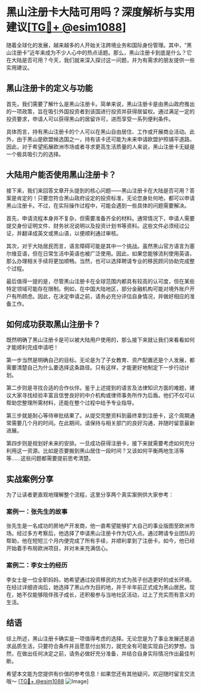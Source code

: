 # 黑山注册卡大陆可用吗？深度解析与实用建议[[TG💪+ @esim1088](https://t.me/s/esim1088)]

随着全球化的发展，越来越多的人开始关注跨境业务和国际身份管理。其中，“黑山注册卡”近年来成为不少人心中的热点话题。那么，黑山注册卡到底是什么？它在大陆是否可用？今天，我们就来深入探讨这一问题，并为有需求的朋友提供一些实用建议。

## 黑山注册卡的定义与功能

首先，我们需要了解什么是黑山注册卡。简单来说，黑山注册卡是由黑山政府推出的一项政策，旨在吸引外国投资者到该国进行投资并获得居留权。通过满足一定的投资要求，申请人可以获得黑山的居留许可，进而享受一系列便利条件。

具体而言，持有黑山注册卡的个人可以在黑山自由居住、工作或开展商业活动。此外，由于黑山是欧盟候选国之一，持有该卡还可能为未来申请欧盟护照铺平道路。因此，对于希望拓展欧洲市场或者寻求更高生活质量的人来说，黑山注册卡无疑是一个极具吸引力的选择。

## 大陆用户能否使用黑山注册卡？

接下来，我们来回答文章开头提到的核心问题——黑山注册卡在大陆是否可用？答案是肯定的！只要您符合黑山政府设定的投资标准，无论您身处何地，都可以申请黑山注册卡。不过，在实际操作过程中，可能会遇到一些具体的问题需要解决。

首先，申请流程本身并不复杂，但需要准备齐全的材料。通常情况下，申请人需要提交身份证明文件、财务状况说明以及投资计划书等资料。这些文件必须经过公证，并翻译成英文或黑山语，以便顺利通过审核。

其次，对于大陆居民而言，语言障碍可能是其中一个挑战。虽然黑山官方语言为塞尔维亚语，但在日常生活中英语也被广泛使用。因此，如果您能够流利使用英语，那么办理相关手续将更加顺畅。当然，也可以选择聘请专业的移民顾问协助完成整个过程。

最后值得一提的是，尽管黑山注册卡在全球范围内都具有较高的认可度，但在某些特定领域可能存在限制。例如，在中国大陆地区，部分金融机构可能对境外账户开户有所顾虑。因此，在决定申请之前，请务必充分评估自身情况，并做好相应的准备工作。

## 如何成功获取黑山注册卡？

既然明确了黑山注册卡是可以被大陆用户使用的，那么接下来就让我们来看看如何才能顺利完成申请吧！

第一步当然是明确自己的目标。无论是为了子女教育、资产配置还是个人发展，都需要清楚自己为什么要选择这条路径。只有这样，才能更好地制定下一步行动计划。

第二步则是寻找合适的合作伙伴。鉴于上述提到的语言及法律知识方面的难题，建议大家寻找经验丰富且信誉良好的中介机构或律师事务所作为后盾。他们不仅可以帮助您整理所需材料，还能在整个过程中给予专业指导。

第三步就是耐心等待审批结果了。从提交完整资料到最终拿到注册卡，这个周期通常需要几个月的时间。在此期间，请保持与相关部门的良好沟通，并随时留意最新进展。

第四步则是规划好未来的安排。一旦成功获得注册卡，接下来就需要考虑如何充分利用这一资源。比如是否要搬到黑山居住一段时间？又该如何平衡两地生活等等……这些问题都需要提前思考清楚。

## 实战案例分享

为了让读者更直观地理解整个流程，这里分享两个真实案例供大家参考：

### 案例一：张先生的故事
张先生是一名成功的房地产开发商，他一直希望能够扩大自己的事业版图至欧洲市场。经过多方考察后，他选择了申请黑山注册卡作为切入点。通过聘请专业团队的帮助，他在短短三个月内便完成了所有手续，并顺利拿到了注册卡。如今，他已经开始着手布局欧洲项目，并对未来充满信心。

### 案例二：李女士的经历
李女士是一位全职妈妈，她希望通过投资移民的方式为孩子创造更好的成长环境。在经过详细咨询后，她选择了黑山作为目的地，并于半年前正式成为黑山居民。现在，她不仅能够陪伴孩子成长，还积极参与当地社区活动，过上了充实而有意义的生活。

## 结语

综上所述，黑山注册卡确实是一项值得考虑的选择。无论您是为了事业发展还是追求品质生活，只要符合条件并且愿意付出努力，就完全有可能实现自己的梦想。当然，在做出任何决定之前，请务必做好充分准备，并结合自身实际情况作出最佳判断。

希望本文能为您提供有价值的参考信息！如果您还有其他疑问，欢迎随时留言交流哦～ [[TG💪+ @esim1088](https://t.me/s/esim1088) ![Image](https://i.postimg.cc/4NQfJmqS/Snipaste-2025-05-13-00-14-12.png)]